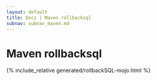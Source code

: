 ```yaml
---
layout: default
title: Docs | Maven rollbacksql 
subnav: subnav_maven.md
---
```

# Maven rollbacksql
{% include_relative generated/rollbackSQL-mojo.html %}
